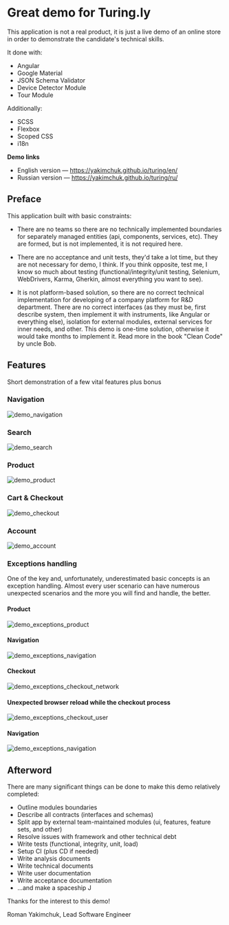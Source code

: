 # Great demo for Turing.ly

This application is not a real product, it is just a live demo 
of an online store in order to demonstrate the candidate's technical skills.

It done with:
+ Angular
+ Google Material
+ JSON Schema Validator
+ Device Detector Module
+ Tour Module

Additionally:
+ SCSS
+ Flexbox
+ Scoped CSS
+ i18n

**Demo links**
* English version — https://yakimchuk.github.io/turing/en/
* Russian version — https://yakimchuk.github.io/turing/ru/

## Preface

This application built with basic constraints:
- There are no teams so there are no technically implemented boundaries for 
separately managed entities (api, components, services, etc). They are 
formed, but is not implemented, it is not required here.

- There are no acceptance and unit tests, they'd take a lot time, but they are 
not necessary for demo, I think. If you think opposite, test me, I know so 
much about testing (functional/integrity/unit testing, Selenium, 
WebDrivers, Karma, Gherkin, almost everything you want to see).

- It is not platform-based solution, so there are no correct technical 
implementation for developing of a company platform for R&D department. There 
are no correct interfaces (as they must be, first describe system, then 
implement it with instruments, like Angular or everything else), isolation for 
external modules, external services for inner needs, and other. This demo 
is one-time solution, otherwise it would take months to implement it. Read 
more in the book "Clean Code" by uncle Bob.

## Features
Short demonstration of a few vital features plus bonus

### Navigation
![demo_navigation]

### Search
![demo_search]

### Product
![demo_product]

### Cart & Checkout
![demo_checkout]

### Account
![demo_account]

### Exceptions handling
One of the key and, unfortunately, underestimated basic concepts is 
an exception handling. Almost every user scenario can have numerous 
unexpected scenarios and the more you will find and handle, the better.

#### Product
![demo_exceptions_product]

#### Navigation
![demo_exceptions_navigation]

#### Checkout
![demo_exceptions_checkout_network]

#### Unexpected browser reload while the checkout process
![demo_exceptions_checkout_user]

#### Navigation
![demo_exceptions_navigation]

## Afterword
There are many significant things can be done to make this demo relatively 
completed:
* Outline modules boundaries
* Describe all contracts (interfaces and schemas)
* Split app by external team-maintained modules (ui, features, feature 
sets, and other)
* Resolve issues with framework and other technical debt
* Write tests (functional, integrity, unit, load)
* Setup CI (plus CD if needed)
* Write analysis documents
* Write technical documents
* Write user documentation
* Write acceptance documentation
* ...and make a spaceship J

Thanks for the interest to this demo!

Roman Yakimchuk, Lead Software Engineer

[demo_navigation]: docs/images/navigation.gif
[demo_search]: docs/images/search.gif
[demo_product]: docs/images/product.gif
[demo_checkout]: docs/images/checkout.gif
[demo_account]: docs/images/demo_account.gif
[demo_exceptions_product]: docs/images/product_exceptions.gif
[demo_exceptions_navigation]: docs/images/navigation_exceptions.gif
[demo_exceptions_checkout_network]: docs/images/demo_checkout_network_exceptions.gif
[demo_exceptions_checkout_user]: docs/images/demo_checkout_user_exceptions.gif
